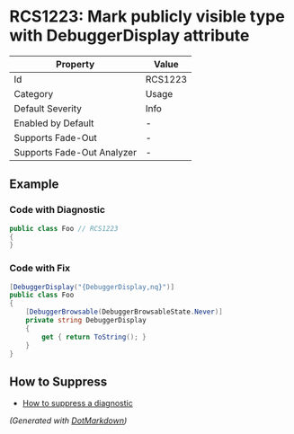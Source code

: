 # RCS1223: Mark publicly visible type with DebuggerDisplay attribute

| Property                    | Value   |
| --------------------------- | ------- |
| Id                          | RCS1223 |
| Category                    | Usage   |
| Default Severity            | Info    |
| Enabled by Default          | \-      |
| Supports Fade\-Out          | \-      |
| Supports Fade\-Out Analyzer | \-      |

## Example

### Code with Diagnostic

```csharp
public class Foo // RCS1223
{
}
```

### Code with Fix

```csharp
[DebuggerDisplay("{DebuggerDisplay,nq}")]
public class Foo
{
    [DebuggerBrowsable(DebuggerBrowsableState.Never)]
    private string DebuggerDisplay
    {
        get { return ToString(); }
    }
}
```

## How to Suppress

* [How to suppress a diagnostic](../HowToConfigureAnalyzers.md#how-to-suppress-a-diagnostic)

*\(Generated with [DotMarkdown](http://github.com/JosefPihrt/DotMarkdown)\)*